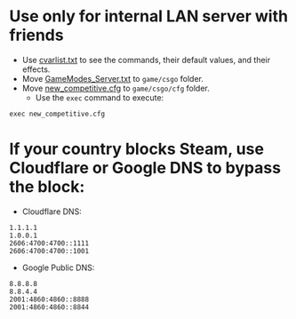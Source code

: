 # Use only for internal LAN server with friends
- Use [cvarlist.txt](example/cvarlist.txt) to see the commands, their default values, and their effects.
- Move [GameModes_Server.txt](https://raw.githubusercontent.com/VThang51/CS2DS/refs/heads/main/GameModes_Server.txt) to `game/csgo` folder.
- Move [new_competitive.cfg](https://github.com/VThang51/CS2DS/raw/refs/heads/main/new_competitive.cfg) to `game/csgo/cfg` folder.
  - Use the `exec` command to execute:
```
exec new_competitive.cfg
```
# If your country blocks Steam, use Cloudflare or Google DNS to bypass the block:
- Cloudflare DNS:
```dns
1.1.1.1
1.0.0.1
2606:4700:4700::1111
2606:4700:4700::1001
```
- Google Public DNS:
```dns
8.8.8.8
8.8.4.4
2001:4860:4860::8888
2001:4860:4860::8844
```
